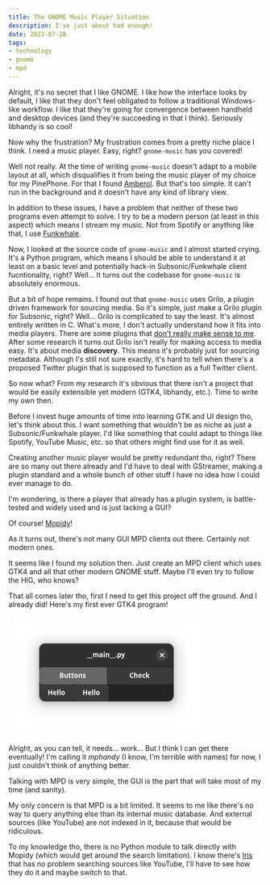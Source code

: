 ```yaml
---
title: The GNOME Music Player Situation
description: I've just about had enough!
date: 2022-07-28
tags:
- technology
- gnome
- mpd
---
```


Alright, it's no secret that I like GNOME.
I like how the interface looks by default,
I like that they don't feel obligated to follow a traditional
Windows-like workflow.
I like that they're going for convergence between handheld and desktop devices
(and they're succeeding in that I think). Seriously libhandy is so cool!

Now why the frustration? My frustration comes from a pretty niche place I think.
I need a music player. Easy, right? `gnome-music` has you covered!

Well not really.
At the time of writing `gnome-music` doesn't adapt to a mobile layout at all,
which disqualifies it from being the music player of my choice for my PinePhone.
For that I found [Amberol](https://apps.gnome.org/app/io.bassi.Amberol/).
But that's too simple.
It can't run in the background and it doesn't have any kind of library view.

In addition to these issues, I have a problem
that neither of these two programs even attempt to solve.
I try to be a modern person (at least in this aspect) which means I stream my music.
Not from Spotify or anything like that, I use [Funkwhale](https://funkwhale.audio/).

Now, I looked at the source code of `gnome-music` and I almost started crying.
It's a Python program, which means I should be able to understand it
at least on a basic level and potentially hack-in
Subsonic/Funkwhale client fucntionality, right?
Well... It turns out the codebase for `gnome-music` is absolutely enormous.

But a bit of hope remains. I found out that `gnome-music` uses Grilo,
a plugin driven framework for sourcing media.
So it's simple, just make a Grilo plugin for Subsonic, right?
Well... Grilo is complicated to say the least.
It's almost entirely written in C.
What's more, I don't actually understand how it fits into media players.
There are some plugins that [don't really make sense to me](https://wiki.gnome.org/Projects/Grilo/PlannedFeatures).
After some research it turns out Grilo isn't really for making access to media easy.
It's about media **discovery**. This means it's probably just for sourcing metadata.
Although I's still not sure exactly, it's hard to tell
when there's a proposed Twitter plugin that is supposed to function as a full Twitter client.

So now what? From my research it's obvious that there isn't a project
that would be easily extensible yet modern (GTK4, libhandy, etc.).
Time to write my own then.

Before I invest huge amounts of time into learning GTK and UI design tho,
let's think about this.
I want something that wouldn't be as niche as just a Subsonic/Funkwhale player.
I'd like something that could adapt to things like Spotify, YouTube Music, etc.
so that others might find use for it as well.

Creating another music player would be pretty redundant tho, right?
There are so many out there already and I'd have to deal with GStreamer,
making a plugin standard and a whole bunch of other stuff I have no idea how I could ever manage to do.

I'm wondering, is there a player that already has a plugin system,
is battle-tested and widely used and is just lacking a GUI?

Of course! [Mopidy](https://mopidy.com/)!

As it turns out, there's not many GUI MPD clients out there.
Certainly not modern ones.

It seems like I found my solution then.
Just create an MPD client which uses GTK4 and all that other modern GNOME stuff.
Maybe I'll even try to follow the HIG, who knows?

That all comes later tho, first I need to get this project off the ground.
And I already did! Here's my first ever GTK4 program!

![smt](mphandy.png)

Alright, as you can tell, it needs... work... But I think I can get there eventually!
I'm calling it *mphandy* (I know, I'm terrible with names) for now, I just couldn't think of anything better.

Talking with MPD is very simple, the GUI is the part that will take most of my time (and sanity).

My only concern is that MPD is a bit limited.
It seems to me like there's no way to query anything else than its internal music database.
And external sources (like YouTube) are not indexed in it, because that would be ridiculous.

To my knowledge tho, there is no Python module to talk directly with Mopidy
(which would get around the search limitation).
I know there's [Iris](https://mopidy.com/ext/iris/) that has no problem searching sources like YouTube,
I'll have to see how they do it and maybe switch to that.
